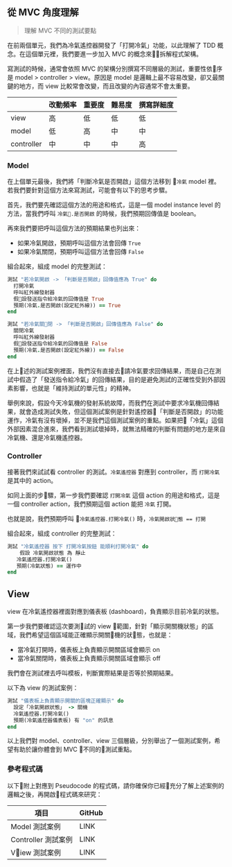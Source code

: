 ## 從 MVC 角度理解
> 理解 MVC 不同的測試要點

在前兩個單元，我們為冷氣遙控器開發了「打開冷氣」功能，以此理解了 TDD 概念。在這個單元裡，我們要進一步加入 MVC 的概念來拆解程式架構。

寫測試的時候，通常會依照 MVC 的架構分別撰寫不同層級的測試，重要性依序是 model >  controller > view。原因是 model 是邏輯上最不容易改變，卻又最關鍵的地方，而 view 比較常會改變，而且改變的內容通常不會太重要。

|          |  改動頻率  |  重要度  |  難易度   |  撰寫詳細度 |
|----------|----------|----------|----------|-----------|
|view      |    高    |    低    |    低     |    低     |
|model     |    低    |    高    |    中     |    中     |
|controller|    中    |    中    |    中     |    高     |

### Model

在上個單元最後，我們將「判斷冷氣是否開啟」這個方法移到 `冷氣` model 裡。若我們要針對這個方法來寫測試，可能會有以下的思考步驟。

首先，我們要先確認這個方法的用途和格式，這是一個 model instance level 的方法，當我們呼叫 `冷氣.是否開啟` 的時候，我們預期回傳值是 boolean。

再來我們要把呼叫這個方法的預期結果也列出來：
- 如果冷氣開啟，預期呼叫這個方法會回傳 `True`
- 如果冷氣關閉，預期呼叫這個方法會回傳 `False`

組合起來，組成 model 的完整測試：

```ruby
測試 "若冷氣開啟 -> 「判斷是否開啟」回傳值應為 True" do
  打開冷氣
  呼叫紅外線發射器
  假設發送指令給冷氣的回傳值是 True
  預期(冷氣.是否開啟(設定紅外線)) == True
end

測試 "若冷氣關閉 -> 「判斷是否開啟」回傳值應為 False" do
  關閉冷氣
  呼叫紅外線發射器
  假設發送指令給冷氣的回傳值是 False
  預期(冷氣.是否開啟(設定紅外線)) == False
end
```

在上述的測試案例裡面，我們沒有直接去請冷氣要求回傳結果，而是自己在測試中假造了「發送指令給冷氣」的回傳結果，目的是避免測試的正確性受到外部因素影響，也就是「維持測試的單元性」的精神。

舉例來說，假設今天冷氣機的發射系統故障，而我們在測試中要求冷氣機回傳結果，就會造成測試失敗，但這個測試案例是針對遙控器「判斷是否開啟」的功能運作，冷氣有沒有壞掉，並不是我們這個測試案例的重點。如果把「冷氣」這個外部因素混合進來，我們看到測試壞掉時，就無法精確的判斷有問題的地方是來自冷氣機、還是冷氣機遙控器。

### Controller

接著我們來試試看 controller 的測試。`冷氣遙控器` 對應到 controller，而 `打開冷氣` 是其中的 action。

如同上面的步驟，第一步我們要確認 `打開冷氣` 這個 action 的用途和格式，這是一個 controller action，我們預期這個 action 能把 `冷氣` 打開。

也就是說，我們預期呼叫 `冷氣遙控器.打開冷氣()` 時，`冷氣開啟狀態 == 打開`

組合起來，組成 controller 的完整測試：

```ruby
測試 "冷氣遙控器 按下 打開冷氣按鈕 能順利打開冷氣" do
	假設 冷氣開啟狀態 為 靜止
   冷氣遙控器.打開冷氣()
   預期(冷氣狀態) == 運作中
end
```

## View

view 在冷氣遙控器裡面對應到儀表板 (dashboard)，負責顯示目前冷氣的狀態。

第一步我們要確認這次要測試的 view 範圍，針對「顯示開關機狀態」的區域，我們希望這個區域能正確顯示開關機的狀態，也就是：

- 當冷氣打開時，儀表板上負責顯示開關區域會顯示 on
- 當冷氣關閉時，儀表板上負責顯示開關區域會顯示 off

我們會在測試裡去呼叫模板，判斷實際結果是否等於預期結果。

以下為 view 的測試案例：

```ruby
測試 "儀表板上負責顯示開關的區塊正確顯示" do
  設定「冷氣開啟狀態」 -> 關機
  冷氣遙控器.打開冷氣()
  預期(冷氣遙控器儀表板) 有 "on" 的訊息
end
```

以上我們對 model、controller、view 三個層級，分別舉出了一個測試案例，希望有助於讓你體會到 MVC 不同的測試重點。

### 參考程式碼

以下附上對應到 Pseudocode 的程式碼，請你確保你已經充分了解上述案例的邏輯之後，再開啟程式碼來研究：


| 項目 | GitHub |
| ----- | ----- |
| Model 測試案例 | LINK |
| Controller 測試案例 | LINK |
| View 測試案例 | LINK |
